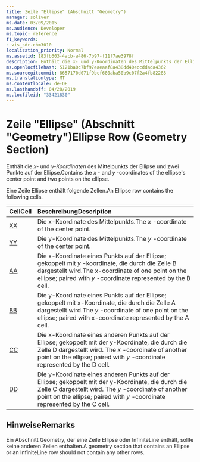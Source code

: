 ```yaml
---
title: Zeile "Ellipse" (Abschnitt "Geometry")
manager: soliver
ms.date: 03/09/2015
ms.audience: Developer
ms.topic: reference
f1_keywords:
- vis_sdr.chm3010
localization_priority: Normal
ms.assetid: 183fb303-4acb-a486-7b97-f11f7ae3978f
description: Enthält die x- und y-Koordinaten des Mittelpunkts der Ellipse und zwei Punkte auf der Ellipse.
ms.openlocfilehash: 5121ba0c7bf97eaeaaf8a438dd40eccddada4362
ms.sourcegitcommit: 8657170d071f9bcf680aba50b9c07f2a4fb82283
ms.translationtype: MT
ms.contentlocale: de-DE
ms.lasthandoff: 04/28/2019
ms.locfileid: "33421830"
---
```

# <a name="ellipse-row-geometry-section"></a><span data-ttu-id="e59ef-103">Zeile "Ellipse" (Abschnitt "Geometry")</span><span class="sxs-lookup"><span data-stu-id="e59ef-103">Ellipse Row (Geometry Section)</span></span>

<span data-ttu-id="e59ef-104">Enthält die  *x-*  und  *y-Koordinaten*  des Mittelpunkts der Ellipse und zwei Punkte auf der Ellipse.</span><span class="sxs-lookup"><span data-stu-id="e59ef-104">Contains the  *x*  - and  *y*  -coordinates of the ellipse's center point and two points on the ellipse.</span></span> 
  
<span data-ttu-id="e59ef-105">Eine Zeile Ellipse enthält folgende Zellen.</span><span class="sxs-lookup"><span data-stu-id="e59ef-105">An Ellipse row contains the following cells.</span></span>
  
|<span data-ttu-id="e59ef-106">**Cell**</span><span class="sxs-lookup"><span data-stu-id="e59ef-106">**Cell**</span></span>|<span data-ttu-id="e59ef-107">**Beschreibung**</span><span class="sxs-lookup"><span data-stu-id="e59ef-107">**Description**</span></span>|
|:-----|:-----|
|[<span data-ttu-id="e59ef-108">X</span><span class="sxs-lookup"><span data-stu-id="e59ef-108">X</span></span>](x-cell-geometry-section.md) <br/> |<span data-ttu-id="e59ef-109">Die  x-Koordinate des Mittelpunkts.</span><span class="sxs-lookup"><span data-stu-id="e59ef-109">The  *x*  -coordinate of the center point.</span></span>  <br/> |
|[<span data-ttu-id="e59ef-110">Y</span><span class="sxs-lookup"><span data-stu-id="e59ef-110">Y</span></span>](y-cell-geometry-section.md) <br/> |<span data-ttu-id="e59ef-111">Die  y-Koordinate des Mittelpunkts.</span><span class="sxs-lookup"><span data-stu-id="e59ef-111">The  *y*  -coordinate of the center point.</span></span>  <br/> |
|[<span data-ttu-id="e59ef-112">A</span><span class="sxs-lookup"><span data-stu-id="e59ef-112">A</span></span>](a-cell-geometry-section.md) <br/> |<span data-ttu-id="e59ef-113">Die x-Koordinate eines Punkts auf der Ellipse; gekoppelt mit  *y*  -koordinate, die durch die Zelle B dargestellt wird.</span><span class="sxs-lookup"><span data-stu-id="e59ef-113">The x-coordinate of one point on the ellipse; paired with  *y*  -coordinate represented by the B cell.</span></span>  <br/> |
|[<span data-ttu-id="e59ef-114">B</span><span class="sxs-lookup"><span data-stu-id="e59ef-114">B</span></span>](b-cell-geometry-section.md) <br/> |<span data-ttu-id="e59ef-115">Die  y-Koordinate eines Punkts auf der Ellipse; gekoppelt mit x-Koordinate, die durch die Zelle A dargestellt wird.</span><span class="sxs-lookup"><span data-stu-id="e59ef-115">The  *y*  -coordinate of one point on the ellipse; paired with x-coordinate represented by the A cell.</span></span>  <br/> |
|[<span data-ttu-id="e59ef-116">C</span><span class="sxs-lookup"><span data-stu-id="e59ef-116">C</span></span>](c-cell-geometry-section.md) <br/> |<span data-ttu-id="e59ef-117">Die  x-Koordinate eines anderen Punkts auf der Ellipse; gekoppelt mit der y-Koordinate, die durch die Zelle D dargestellt wird. </span><span class="sxs-lookup"><span data-stu-id="e59ef-117">The  *x*  -coordinate of another point on the ellipse; paired with  *y*  -coordinate represented by the D cell.</span></span>  <br/> |
|[<span data-ttu-id="e59ef-118">D</span><span class="sxs-lookup"><span data-stu-id="e59ef-118">D</span></span>](d-cell-geometry-section.md) <br/> |<span data-ttu-id="e59ef-119">Die  y-Koordinate eines anderen Punkts auf der Ellipse; gekoppelt mit der y-Koordinate, die durch die Zelle C dargestellt wird. </span><span class="sxs-lookup"><span data-stu-id="e59ef-119">The  *y*  -coordinate of another point on the ellipse; paired with  *y*  -coordinate represented by the C cell.</span></span>  <br/> |
   
## <a name="remarks"></a><span data-ttu-id="e59ef-120">Hinweise</span><span class="sxs-lookup"><span data-stu-id="e59ef-120">Remarks</span></span>

<span data-ttu-id="e59ef-121">Ein Abschnitt Geometry, der eine Zeile Ellipse oder InfiniteLine enthält, sollte keine anderen Zeilen enthalten.</span><span class="sxs-lookup"><span data-stu-id="e59ef-121">A geometry section that contains an Ellipse or an InfiniteLine row should not contain any other rows.</span></span>
  

